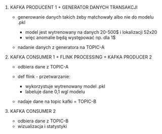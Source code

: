 

1. KAFKA PRODUCENT 1 + GENERATOR DANYCH TRANSAKCJI

    - generowanie danych takich żeby matchowały albo nie do modelu .pkl
        - model jest wytrenowany na danych 20-500$ i lokalizacji 52x20
        - więc anomalie będą występować np. dla 1$
    
    - nadanie danych z generatora na TOPIC-A


2. KAFKA CONSUMER 1 + FLINK PROCESSING + KAFKA PRODUCER 2

    - odbiera dane z TOPIC-A

    - def flink - przetwarzanie:
        - wykorzystuje wytrenowany model .pkl
        - labeluje dane 0,1 wgl modelu
    
    - nadaje dane na topic kafki = TOPIC-B


3. KAFKA CONSUMER 2

    - odbiera dane z TOPIC-B
    - wizualizacja i statystyki